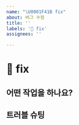 ```yaml
---
name: "\U0001F41B fix"
about: 버그 수정
title: ''
labels: '🐛 fix'
assignees: ''

---
```


# 🐛 fix

## 어떤 작업을 하나요?

## 트러블 슈팅
